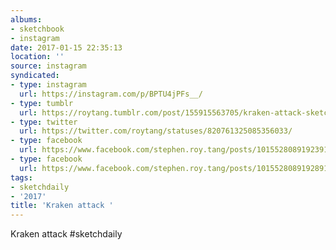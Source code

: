 ```yaml
---
albums:
- sketchbook
- instagram
date: 2017-01-15 22:35:13
location: ''
source: instagram
syndicated:
- type: instagram
  url: https://instagram.com/p/BPTU4jPFs__/
- type: tumblr
  url: https://roytang.tumblr.com/post/155915563705/kraken-attack-sketchdaily
- type: twitter
  url: https://twitter.com/roytang/statuses/820761325085356033/
- type: facebook
  url: https://www.facebook.com/stephen.roy.tang/posts/10155280891923912:0
- type: facebook
  url: https://www.facebook.com/stephen.roy.tang/posts/10155280891928912
tags:
- sketchdaily
- '2017'
title: 'Kraken attack '
---
```


Kraken attack #sketchdaily